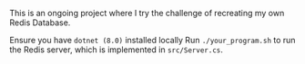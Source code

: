 This is an ongoing project where I try the challenge of recreating my own Redis Database.

Ensure you have `dotnet (8.0)` installed locally
Run `./your_program.sh` to run the Redis server, which is implemented in
`src/Server.cs`.
